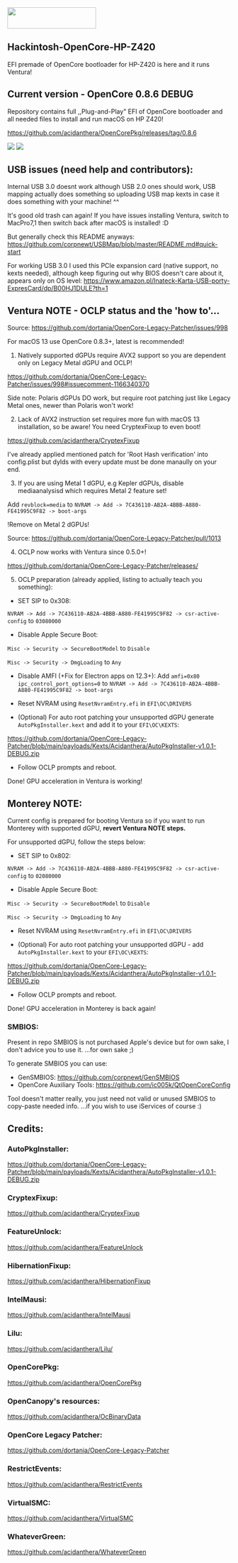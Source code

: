 <img src="https://github.com/acidanthera/OpenCorePkg/blob/master/Docs/Logos/OpenCore_with_text_Small.png" width="200" height="48"/>

## Hackintosh-OpenCore-HP-Z420
EFI premade of OpenCore bootloader for HP-Z420 is here and it runs Ventura!

## Current version - OpenCore 0.8.6 DEBUG
Repository contains full ,,Plug-and-Play" EFI of OpenCore bootloader and
all needed files to install and run macOS on HP Z420!

https://github.com/acidanthera/OpenCorePkg/releases/tag/0.8.6

<img src="https://media.discordapp.net/attachments/576381585310482443/1017518234729197698/Zrzut_ekranu_2022-09-8_o_21.32.22.png">
<img src="https://media.discordapp.net/attachments/724306793819275309/1039964508128555079/HPZ420.png">

## USB issues (need help and contributors):

Internal USB 3.0 doesnt work although USB 2.0 ones should work, USB mapping actually does something so uploading USB map kexts in case it does something with your machine! ^^

It's good old trash can again! If you have issues installing Ventura, switch to MacPro7,1 then switch back after macOS is installed! :D

But generally check this README anyways:
https://github.com/corpnewt/USBMap/blob/master/README.md#quick-start


For working USB 3.0 I used this PCIe expansion card (native support, no kexts needed), although keep figuring out why BIOS doesn't care about it, appears only on OS level:
https://www.amazon.pl/Inateck-Karta-USB-porty-ExpresCard/dp/B00HJ1DULE?th=1

## Ventura NOTE - OCLP status and the 'how to'...

Source: https://github.com/dortania/OpenCore-Legacy-Patcher/issues/998

For macOS 13 use OpenCore 0.8.3+, latest is recommended!

1. Natively supported dGPUs require AVX2 support so you are dependent only on Legacy Metal dGPU and OCLP!

https://github.com/dortania/OpenCore-Legacy-Patcher/issues/998#issuecomment-1166340370

Side note: Polaris dGPUs DO work, but require root patching just like Legacy Metal ones, newer than Polaris won't work!

2. Lack of AVX2 instruction set requires more fun with macOS 13 installation, so be aware! You need CryptexFixup to even boot!

https://github.com/acidanthera/CryptexFixup

I've already applied mentioned patch for 'Root Hash verification' into config.plist but dylds with every update must be done manaully on your end.

3. If you are using Metal 1 dGPU, e.g Kepler dGPUs, disable mediaanalysisd which requires Metal 2 feature set!

Add `revblock=media` to `NVRAM -> Add -> 7C436110-AB2A-4BBB-A880-FE41995C9F82 -> boot-args`

!Remove on Metal 2 dGPUs!

Source:
https://github.com/dortania/OpenCore-Legacy-Patcher/pull/1013

4. OCLP now works with Ventura since 0.5.0+!

https://github.com/dortania/OpenCore-Legacy-Patcher/releases/

5. OCLP preparation (already applied, listing to actually teach you something):

- SET SIP to 0x308:

`NVRAM -> Add -> 7C436110-AB2A-4BBB-A880-FE41995C9F82 -> csr-active-config` to `03080000`

- Disable Apple Secure Boot:

`Misc -> Security -> SecureBootModel` to `Disable` 

`Misc -> Security -> DmgLoading` to `Any`

- Disable AMFI (+Fix for Electron apps on 12.3+):
Add `amfi=0x80 ipc_control_port_options=0` to `NVRAM -> Add -> 7C436110-AB2A-4BBB-A880-FE41995C9F82 -> boot-args`

- Reset NVRAM using `ResetNvramEntry.efi` in `EFI\OC\DRIVERS`

- (Optional) For auto root patching your unsupported dGPU generate `AutoPkgInstaller.kext` and add it to your `EFI\OC\KEXTS`:

https://github.com/dortania/OpenCore-Legacy-Patcher/blob/main/payloads/Kexts/Acidanthera/AutoPkgInstaller-v1.0.1-DEBUG.zip

- Follow OCLP prompts and reboot.

Done! GPU acceleration in Ventura is working!

## Monterey NOTE:

Current config is prepared for booting Ventura so if you want to run Monterey with supported dGPU, **revert Ventura NOTE steps.**

For unsupported dGPU, follow the steps below:

- SET SIP to 0x802:

`NVRAM -> Add -> 7C436110-AB2A-4BBB-A880-FE41995C9F82 -> csr-active-config` to `02080000`

- Disable Apple Secure Boot:

`Misc -> Security -> SecureBootModel` to `Disable` 

`Misc -> Security -> DmgLoading` to `Any`

- Reset NVRAM using `ResetNvramEntry.efi` in `EFI\OC\DRIVERS`

- (Optional) For auto root patching your unsupported dGPU - add `AutoPkgInstaller.kext` to your `EFI\OC\KEXTS`:

https://github.com/dortania/OpenCore-Legacy-Patcher/blob/main/payloads/Kexts/Acidanthera/AutoPkgInstaller-v1.0.1-DEBUG.zip

- Follow OCLP prompts and reboot.

Done! GPU acceleration in Monterey is back again! 

### SMBIOS:
Present in repo SMBIOS is not purchased Apple's device but for own sake, I don't advice you to use it.
...for own sake ;)

To generate SMBIOS you can use:
* GenSMBIOS:
https://github.com/corpnewt/GenSMBIOS
* OpenCore Auxiliary Tools:
https://github.com/ic005k/QtOpenCoreConfig

Tool doesn't matter really, you just need not valid or unused SMBIOS to copy-paste needed info.
...if you wish to use iServices of course :)

## Credits:
### AutoPkgInstaller:
https://github.com/dortania/OpenCore-Legacy-Patcher/blob/main/payloads/Kexts/Acidanthera/AutoPkgInstaller-v1.0.1-DEBUG.zip
### CryptexFixup:
https://github.com/acidanthera/CryptexFixup
### FeatureUnlock:
https://github.com/acidanthera/FeatureUnlock
### HibernationFixup:
https://github.com/acidanthera/HibernationFixup
### IntelMausi:
https://github.com/acidanthera/IntelMausi
### Lilu:
https://github.com/acidanthera/Lilu/
### OpenCorePkg:
https://github.com/acidanthera/OpenCorePkg
### OpenCanopy's resources:
https://github.com/acidanthera/OcBinaryData
### OpenCore Legacy Patcher:
https://github.com/dortania/OpenCore-Legacy-Patcher

### RestrictEvents:
https://github.com/acidanthera/RestrictEvents
### VirtualSMC:
https://github.com/acidanthera/VirtualSMC
### WhateverGreen:
https://github.com/acidanthera/WhateverGreen

